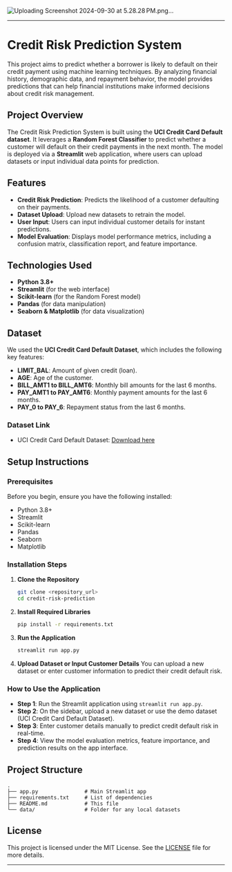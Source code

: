 ![Uploading Screenshot 2024-09-30 at 5.28.28 PM.png…]()

---

# **Credit Risk Prediction System**

This project aims to predict whether a borrower is likely to default on their credit payment using machine learning techniques. By analyzing financial history, demographic data, and repayment behavior, the model provides predictions that can help financial institutions make informed decisions about credit risk management.

## **Project Overview**

The Credit Risk Prediction System is built using the **UCI Credit Card Default dataset**. It leverages a **Random Forest Classifier** to predict whether a customer will default on their credit payments in the next month. The model is deployed via a **Streamlit** web application, where users can upload datasets or input individual data points for prediction.

## **Features**

- **Credit Risk Prediction**: Predicts the likelihood of a customer defaulting on their payments.
- **Dataset Upload**: Upload new datasets to retrain the model.
- **User Input**: Users can input individual customer details for instant predictions.
- **Model Evaluation**: Displays model performance metrics, including a confusion matrix, classification report, and feature importance.

## **Technologies Used**

- **Python 3.8+**
- **Streamlit** (for the web interface)
- **Scikit-learn** (for the Random Forest model)
- **Pandas** (for data manipulation)
- **Seaborn & Matplotlib** (for data visualization)

## **Dataset**

We used the **UCI Credit Card Default Dataset**, which includes the following key features:
- **LIMIT_BAL**: Amount of given credit (loan).
- **AGE**: Age of the customer.
- **BILL_AMT1 to BILL_AMT6**: Monthly bill amounts for the last 6 months.
- **PAY_AMT1 to PAY_AMT6**: Monthly payment amounts for the last 6 months.
- **PAY_0 to PAY_6**: Repayment status from the last 6 months.

### **Dataset Link**
- UCI Credit Card Default Dataset: [Download here](https://archive.ics.uci.edu/ml/machine-learning-databases/00350/default%20of%20credit%20card%20clients.xls)

## **Setup Instructions**

### **Prerequisites**

Before you begin, ensure you have the following installed:
- Python 3.8+
- Streamlit
- Scikit-learn
- Pandas
- Seaborn
- Matplotlib

### **Installation Steps**

1. **Clone the Repository**
   ```bash
   git clone <repository_url>
   cd credit-risk-prediction
   ```

2. **Install Required Libraries**
   ```bash
   pip install -r requirements.txt
   ```

3. **Run the Application**
   ```bash
   streamlit run app.py
   ```

4. **Upload Dataset or Input Customer Details**
   You can upload a new dataset or enter customer information to predict their credit default risk.

### **How to Use the Application**

- **Step 1**: Run the Streamlit application using `streamlit run app.py`.
- **Step 2**: On the sidebar, upload a new dataset or use the demo dataset (UCI Credit Card Default Dataset).
- **Step 3**: Enter customer details manually to predict credit default risk in real-time.
- **Step 4**: View the model evaluation metrics, feature importance, and prediction results on the app interface.

## **Project Structure**

```
.
├── app.py               # Main Streamlit app
├── requirements.txt     # List of dependencies
├── README.md            # This file
└── data/                # Folder for any local datasets
```

## **License**

This project is licensed under the MIT License. See the [LICENSE](LICENSE) file for more details.

---
